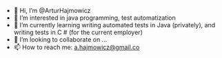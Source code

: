 - 👋 Hi, I’m @ArturHajmowicz
- 👀 I’m interested in java programming, test automatization
- 🌱 I’m currently learning writing automated tests in Java (privately), and writing tests in C # (for the current employer)
- 💞️ I’m looking to collaborate on ...
- 📫 How to reach me: a.hajmowicz@gmail.co

<!---
ArturHajmowicz/ArturHajmowicz is a ✨ special ✨ repository because its `README.md` (this file) appears on your GitHub profile.
You can click the Preview link to take a look at your changes.
--->

